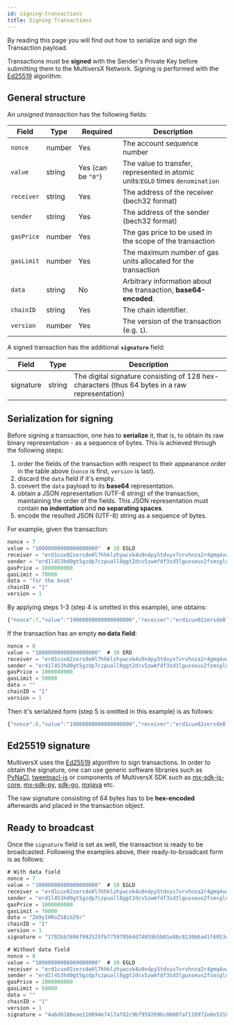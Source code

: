 ```yaml
---
id: signing-transactions
title: Signing Transactions
---
```

[comment]: # (mx-abstract)

By reading this page you will find out how to serialize and sign the Transaction payload.

Transactions must be **signed** with the Sender's Private Key before submitting them to the MultiversX Network. Signing is performed with the [Ed25519](https://ed25519.cr.yp.to/) algorithm.

[comment]: # (mx-context-auto)

## **General structure**

An _unsigned transaction_ has the following fields:

| Field      | Type   | Required           | Description                                                                    |
| ---------- | ------ | ------------------ | ------------------------------------------------------------------------------ |
| `nonce`    | number | Yes                | The account sequence number                                                    |
| `value`    | string | Yes (can be `"0"`) | The value to transfer, represented in atomic units:`EGLD` times `denomination` |
| `receiver` | string | Yes                | The address of the receiver (bech32 format)                                    |
| `sender`   | string | Yes                | The address of the sender (bech32 format)                                      |
| `gasPrice` | number | Yes                | The gas price to be used in the scope of the transaction                       |
| `gasLimit` | number | Yes                | The maximum number of gas units allocated for the transaction                  |
| `data`     | string | No                 | Arbitrary information about the transaction, **base64-encoded**.               |
| `chainID`  | string | Yes                | The chain identifier.                                                          |
| `version`  | number | Yes                | The version of the transaction (e.g. `1`).                                     |

A signed transaction has the additional **`signature`** field:

| Field     | Type   | Description                                                                                    |
| --------- | ------ | ---------------------------------------------------------------------------------------------- |
| signature | string | The digital signature consisting of 128 hex-characters (thus 64 bytes in a raw representation) |

[comment]: # (mx-context-auto)

## **Serialization for signing**

Before signing a transaction, one has to **serialize** it, that is, to obtain its raw binary representation - as a sequence of bytes. This is achieved through the following steps:

1. order the fields of the transaction with respect to their appearance order in the table above (`nonce` is first, `version` is last).
2. discard the `data` field if it's empty.
3. convert the `data` payload to its **base64** representation.
4. obtain a JSON representation (UTF-8 string) of the transaction, maintaining the order of the fields. This JSON representation must contain **no indentation** and **no separating spaces**.
5. encode the resulted JSON (UTF-8) string as a sequence of bytes.

For example, given the transaction:

```js
nonce = 7
value = "10000000000000000000"  # 10 EGLD
receiver = "erd1cux02zersde0l7hhklzhywcxk4u9n4py5tdxyx7vrvhnza2r4gmq4vw35r"
sender = "erd1l453hd0gt5gzdp7czpuall8ggt2dcv5zwmfdf3sd3lguxseux2fsmsgldz"
gasPrice = 1000000000
gasLimit = 70000
data = "for the book"
chainID = "1"
version = 1
```

By applying steps 1-3 (step 4 is omitted in this example), one obtains:

```js
{"nonce":7,"value":"10000000000000000000","receiver":"erd1cux02zersde0l7hhklzhywcxk4u9n4py5tdxyx7vrvhnza2r4gmq4vw35r","sender":"erd1l453hd0gt5gzdp7czpuall8ggt2dcv5zwmfdf3sd3lguxseux2fsmsgldz","gasPrice":1000000000,"gasLimit":70000,"data":"Zm9yIHRoZSBib29r","chainID":"1","version":1}
```

If the transaction has an empty **no data field**:

```js
nonce = 8
value = "10000000000000000000"  # 10 ERD
receiver = "erd1cux02zersde0l7hhklzhywcxk4u9n4py5tdxyx7vrvhnza2r4gmq4vw35r"
sender = "erd1l453hd0gt5gzdp7czpuall8ggt2dcv5zwmfdf3sd3lguxseux2fsmsgldz"
gasPrice = 1000000000
gasLimit = 50000
data = ""
chainID = "1"
version = 1
```

Then it's serialized form (step 5 is omitted in this example) is as follows:

```js
{"nonce":8,"value":"10000000000000000000","receiver":"erd1cux02zersde0l7hhklzhywcxk4u9n4py5tdxyx7vrvhnza2r4gmq4vw35r","sender":"erd1l453hd0gt5gzdp7czpuall8ggt2dcv5zwmfdf3sd3lguxseux2fsmsgldz","gasPrice":1000000000,"gasLimit":50000,"chainID":"1","version":1}
```

[comment]: # (mx-context-auto)

## **Ed25519 signature**

MultiversX uses the [Ed25519](https://ed25519.cr.yp.to/) algorithm to sign transactions. In order to obtain the signature, one can use generic software libraries such as [PyNaCl](https://pynacl.readthedocs.io/en/stable/signing/), [tweetnacl-js](https://github.com/dchest/tweetnacl-js#signatures) or components of MultiversX SDK such as [mx-sdk-js-core](https://github.com/multiversx/mx-sdk-js-core), [mx-sdk-py](https://github.com/multiversx/mx-sdk-py), [sdk-go](https://github.com/multiversx/mx-sdk-go), [mxjava](https://github.com/multiversx/mx-sdk-java) etc.

The raw signature consisting of 64 bytes has to be **hex-encoded** afterwards and placed in the transaction object.

[comment]: # (mx-context-auto)

## **Ready to broadcast**

Once the `signature` field is set as well, the transaction is ready to be broadcasted. Following the examples above, their ready-to-broadcast form is as follows:

```js
# With data field
nonce = 7
value = "10000000000000000000"  # 10 EGLD
receiver = "erd1cux02zersde0l7hhklzhywcxk4u9n4py5tdxyx7vrvhnza2r4gmq4vw35r"
sender = "erd1l453hd0gt5gzdp7czpuall8ggt2dcv5zwmfdf3sd3lguxseux2fsmsgldz"
gasPrice = 1000000000
gasLimit = 70000
data = "Zm9yIHRoZSBib29r"
chainID = "1"
version = 1
signature = "1702bb7696f992525fb77597956dd74059b5b01e88c813066ad1f6053c6afca97d6eaf7039b2a21cccc7d73b3e5959be4f4c16f862438c7d61a30c91e3d16c01"
```

```js
# Without data field
nonce = 8
value = "10000000000000000000"  # 10 EGLD
receiver = "erd1cux02zersde0l7hhklzhywcxk4u9n4py5tdxyx7vrvhnza2r4gmq4vw35r"
sender = "erd1l453hd0gt5gzdp7czpuall8ggt2dcv5zwmfdf3sd3lguxseux2fsmsgldz"
gasPrice = 1000000000
gasLimit = 50000
data = ""
chainID = "1"
version = 1
signature = "4a6d8186eae110894e7417af82c9bf9592696c0600faf110972e0e5310d8485efc656b867a2336acec2b4c1e5f76c9cc70ba1803c6a46455ed7f1e2989a90105"
```
